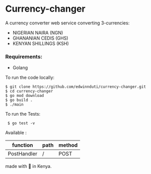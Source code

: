# Currency-changer
A currency converter web service converting 3-currencies:
- NIGERIAN NAIRA (NGN)
- GHANANIAN CEDIS (GHS)
- KENYAN SHILLINGS (KSH)


### Requirements:
* Golang


To run the code locally:

 ```
 $ git clone https://github.com/edwinnduti/currency-changer.git
 $ cd currency-changer
 $ go mod download
 $ go build .
 $ ./main
 ```


To run the Tests:
```
 $ go test -v
```


Available :

| function              |   path              |   method  |
|   ----  |   ---- |   ----  |
| PostHandler           |   /              |       POST    |

made with 💖 in Kenya.
